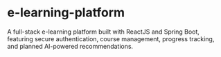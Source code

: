 # e-learning-platform
A full-stack e-learning platform built with ReactJS and Spring Boot, featuring secure authentication, course management, progress tracking, and planned AI-powered recommendations.
